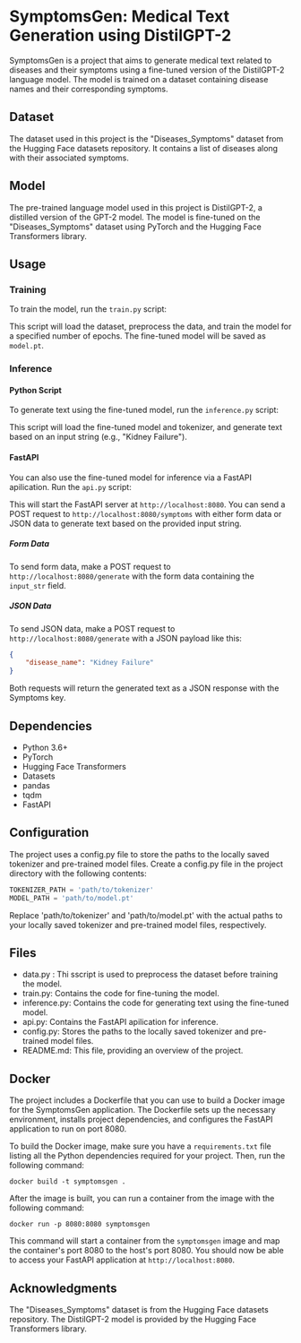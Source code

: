 # SymptomsGen: Medical Text Generation using DistilGPT-2

SymptomsGen is a project that aims to generate medical text related to diseases and their symptoms using a fine-tuned version of the DistilGPT-2 language model. The model is trained on a dataset containing disease names and their corresponding symptoms.

## Dataset

The dataset used in this project is the "Diseases_Symptoms" dataset from the Hugging Face datasets repository. It contains a list of diseases along with their associated symptoms.

## Model

The pre-trained language model used in this project is DistilGPT-2, a distilled version of the GPT-2 model. The model is fine-tuned on the "Diseases_Symptoms" dataset using PyTorch and the Hugging Face Transformers library.

## Usage

### Training

To train the model, run the `train.py` script:

This script will load the dataset, preprocess the data, and train the model for a specified number of epochs. The fine-tuned model will be saved as `model.pt`.

### Inference

#### Python Script

To generate text using the fine-tuned model, run the `inference.py` script:

This script will load the fine-tuned model and tokenizer, and generate text based on an input string (e.g., "Kidney Failure").

#### FastAPI

You can also use the fine-tuned model for inference via a FastAPI apilication. Run the `api.py` script:

This will start the FastAPI server at `http://localhost:8080`. You can send a POST request to `http://localhost:8080/symptoms` with either form data or JSON data to generate text based on the provided input string.

##### Form Data

To send form data, make a POST request to `http://localhost:8080/generate` with the form data containing the `input_str` field.

##### JSON Data

To send JSON data, make a POST request to `http://localhost:8080/generate` with a JSON payload like this:

```json
{
    "disease_name": "Kidney Failure"
}

```

Both requests will return the generated text as a JSON response with the Symptoms key.

## Dependencies

* Python 3.6+
* PyTorch
* Hugging Face Transformers
* Datasets
* pandas
* tqdm
* FastAPI

## Configuration

The project uses a config.py file to store the paths to the locally saved tokenizer and pre-trained model files. Create a config.py file in the project directory with the following contents:

```python
TOKENIZER_PATH = 'path/to/tokenizer'
MODEL_PATH = 'path/to/model.pt'
```

Replace 'path/to/tokenizer' and 'path/to/model.pt' with the actual paths to your locally saved tokenizer and pre-trained model files, respectively.

## Files

* data.py : Thi sscript is used to preprocess the dataset before training the model.
* train.py: Contains the code for fine-tuning the model.
* inference.py: Contains the code for generating text using the fine-tuned model.
* api.py: Contains the FastAPI apilication for inference.
* config.py: Stores the paths to the locally saved tokenizer and pre-trained model files.
* README.md: This file, providing an overview of the project.

## Docker

The project includes a Dockerfile that you can use to build a Docker image for the SymptomsGen application. The Dockerfile sets up the necessary environment, installs project dependencies, and configures the FastAPI application to run on port 8080.

To build the Docker image, make sure you have a `requirements.txt` file listing all the Python dependencies required for your project. Then, run the following command:

```docker
docker build -t symptomsgen .
```

After the image is built, you can run a container from the image with the following command:

```docker
docker run -p 8080:8080 symptomsgen
```

This command will start a container from the `symptomsgen` image and map the container's port 8080 to the host's port 8080. You should now be able to access your FastAPI application at `http://localhost:8080`.


## Acknowledgments

The "Diseases_Symptoms" dataset is from the Hugging Face datasets repository.
The DistilGPT-2 model is provided by the Hugging Face Transformers library.